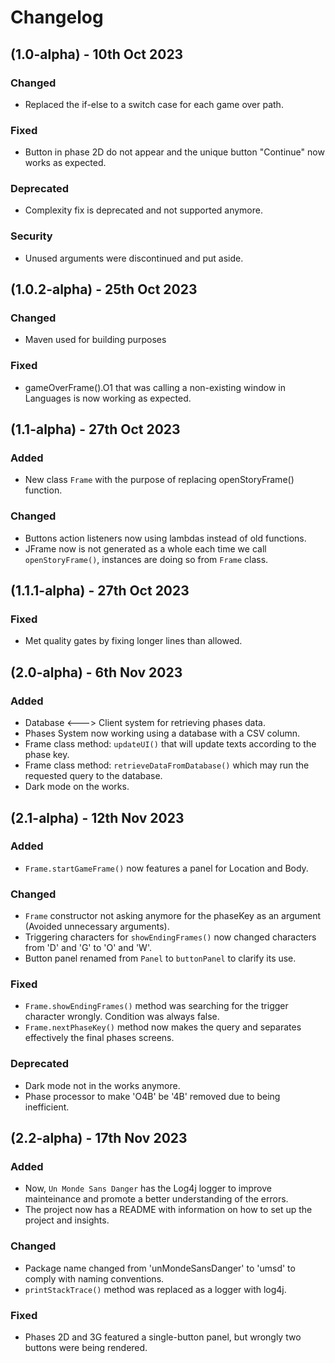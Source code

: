 # Changelog

## (1.0-alpha) - 10th Oct 2023

### Changed
  - Replaced the if-else to a switch case for each game over path.

### Fixed
  - Button in phase 2D do not appear and the unique button "Continue" now works as expected.

### Deprecated
  - Complexity fix is deprecated and not supported anymore.

### Security
  - Unused arguments were discontinued and put aside.

## (1.0.2-alpha) - 25th Oct 2023

### Changed
  - Maven used for building purposes

### Fixed
  - gameOverFrame().O1 that was calling a non-existing window in Languages is now working as expected.

## (1.1-alpha) - 27th Oct 2023

### Added
  - New class `Frame` with the purpose of replacing openStoryFrame() function.

### Changed
  - Buttons action listeners now using lambdas instead of old functions.
  - JFrame now is not generated as a whole each time we call `openStoryFrame()`, instances are doing so from `Frame` class.

## (1.1.1-alpha) - 27th Oct 2023

### Fixed
  - Met quality gates by fixing longer lines than allowed.

## (2.0-alpha) - 6th Nov 2023

### Added
  - Database <---> Client system for retrieving phases data.
  - Phases System now working using a database with a CSV column.
  - Frame class method: `updateUI()` that will update texts according to the phase key.
  - Frame class method: `retrieveDataFromDatabase()` which may run the requested query to the database.
  - Dark mode on the works.

## (2.1-alpha) - 12th Nov 2023

### Added
  - `Frame.startGameFrame()` now features a panel for Location and Body. 

### Changed
  - `Frame` constructor not asking anymore for the phaseKey as an argument (Avoided unnecessary arguments).
  - Triggering characters for `showEndingFrames()` now changed characters from 'D' and 'G' to 'O' and 'W'.
  - Button panel renamed from `Panel` to `buttonPanel` to clarify its use.

### Fixed
  - `Frame.showEndingFrames()` method was searching for the trigger character wrongly. Condition was always false.
  - `Frame.nextPhaseKey()` method now makes the query and separates effectively the final phases screens.

### Deprecated
  - Dark mode not in the works anymore.
  - Phase processor to make 'O4B' be '4B' removed due to being inefficient. 

## (2.2-alpha) - 17th Nov 2023

### Added
  - Now, `Un Monde Sans Danger` has the Log4j logger to improve mainteinance and promote a better understanding 
    of the errors.
  - The project now has a README with information on how to set up the project and insights.

### Changed
  - Package name changed from 'unMondeSansDanger' to 'umsd' to comply with naming conventions.
  - `printStackTrace()` method was replaced as a logger with log4j.

### Fixed
  - Phases 2D and 3G featured a single-button panel, but wrongly two buttons were being rendered.